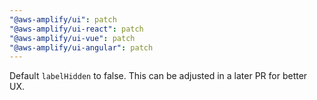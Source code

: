 ```yaml
---
"@aws-amplify/ui": patch
"@aws-amplify/ui-react": patch
"@aws-amplify/ui-vue": patch
"@aws-amplify/ui-angular": patch
---
```


Default `labelHidden` to false. This can be adjusted in a later PR for better UX.
